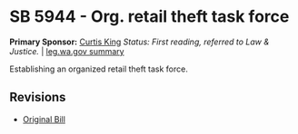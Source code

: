 # SB 5944 - Org. retail theft task force
**Primary Sponsor:** [Curtis King](/person/leg/curtis.king.md)
*Status: First reading, referred to Law & Justice.* | [leg.wa.gov summary](https://app.leg.wa.gov/billsummary?BillNumber=5944&Year=2021)

Establishing an organized retail theft task force.

## Revisions
* [Original Bill](1/)